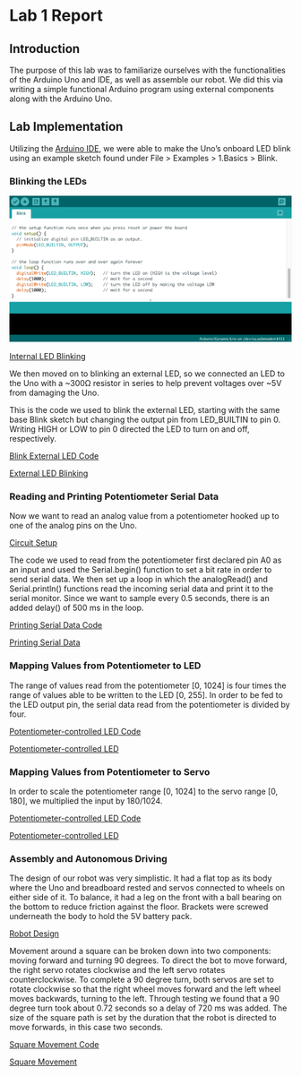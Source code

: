﻿# Lab 1 Report

## Introduction

The purpose of this lab was to familiarize ourselves with the functionalities of the Arduino Uno and IDE, as well as assemble our robot. We did this via writing a simple functional Arduino program using external components along with the Arduino Uno.

## Lab Implementation

Utilizing the [Arduino IDE](https://www.arduino.cc/en/Main/Software), we were able to make the Uno’s onboard LED blink using an example sketch found under File > Examples > 1.Basics > Blink.

### Blinking the LEDs
 
![Blink Internal LED Code](internalLED.png)

[Internal LED Blinking](https://drive.google.com/open?id=1s798_o5yCjsTz_mb4PZyGyMj7zKIiFBO)

We then moved on to blinking an external LED, so we connected an LED to the Uno with a ~300Ω resistor in series to help prevent voltages over ~5V from damaging the Uno.

This is the code we used to blink the external LED, starting with the same base Blink sketch but changing the output pin from LED_BUILTIN to pin 0. Writing HIGH or LOW to pin 0 directed the LED to turn on and off, respectively.

[Blink External LED Code](https://drive.google.com/open?id=1Gc-XJRcxsvkQVPWUARAWwvBE13g8zf-n)

[External LED Blinking](https://drive.google.com/open?id=1vZPywXQtv2JHBH6PR7Rakx8k7mR2OwOk)

### Reading and Printing Potentiometer Serial Data

Now we want to read an analog value from a potentiometer hooked up to one of the analog pins on the Uno.

[Circuit Setup](https://drive.google.com/open?id=1jBQq1MefbY8I8or9Me-IHztqDGZBEYiW)

The code we used to read from the potentiometer first declared pin A0 as an input and used the Serial.begin() function to set a bit rate in order to send serial data. We then set up a loop in which the analogRead() and Serial.println() functions read the incoming serial data and print it to the serial monitor. Since we want to sample every 0.5 seconds, there is an added delay() of 500 ms in the loop.

[Printing Serial Data Code](https://drive.google.com/open?id=15AqBfeTP7gwG5eNyugtM6ac_qCFeT9NM)

[Printing Serial Data](https://drive.google.com/open?id=1zBssn4IN9kcQAsOfIhwqDJsOmjga6g74)

### Mapping Values from Potentiometer to LED

The range of values read from the potentiometer [0, 1024] is four times the range of values able to be written to the LED [0, 255]. In order to be fed to the LED output pin, the serial data read from the potentiometer is divided by four.

[Potentiometer-controlled LED Code](https://drive.google.com/open?id=1rlyMS-zNMMyC6oPMxbkc7698OVjP_kGE)

[Potentiometer-controlled LED](https://drive.google.com/open?id=1q_WFx6rGD5Bf4XPjfZjSe-_JE1HUeUjh)

### Mapping Values from Potentiometer to Servo

In order to scale the potentiometer range [0, 1024] to the servo range [0, 180], we multiplied the input by 180/1024.

[Potentiometer-controlled LED Code](https://drive.google.com/file/d/1UlS2F76yrtKdlOtKW4hvMmh0pRREfRwj/view?usp=sharing)

[Potentiometer-controlled LED](https://drive.google.com/open?id=1dmFUPn8Xny_hQ8aBp8sKAiR84ioB5SZq)

### Assembly and Autonomous Driving

The design of our robot was very simplistic. It had a flat top as its body where the Uno and breadboard rested and servos connected to wheels on either side of it. To balance, it had a leg on the front with a ball bearing on the bottom to reduce friction against the floor. Brackets were screwed underneath the body to hold the 5V battery pack.

[Robot Design](https://drive.google.com/open?id=1FNIjnO272lHN6oyB70LbesjHuCTMaNmW)

Movement around a square can be broken down into two components: moving forward and turning 90 degrees. To direct the bot to move forward, the right servo rotates clockwise and the left servo rotates counterclockwise. To complete a 90 degree turn, both servos are set to rotate clockwise so that the right wheel moves forward and the left wheel moves backwards, turning to the left. Through testing we found that a 90 degree turn took about 0.72 seconds so a delay of 720 ms was added. The size of the square path is set by the duration that the robot is directed to move forwards, in this case two seconds.

[Square Movement Code](https://drive.google.com/open?id=1UIISgadbKqfCWAMBEwo01OG4wmP3MAGK)

[Square Movement](https://drive.google.com/open?id=1XjeqLACJnd0eaeUd9steV6Jl7xiMIBm9)




